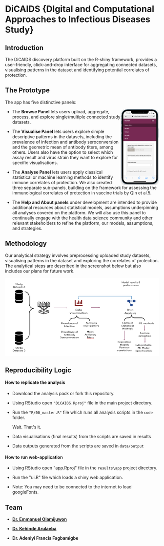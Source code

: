 # DiCAIDS {DIgital and Computational Approaches to Infectious Diseases Study}


## Introduction 

The DiCAIDS discovery platform built on the R-shiny framework, provides a user-friendly, click-and-drop interface for aggregating connected datasets, visualising patterns in the dataset and identifying potential correlates of protection.

## The Prototype

The app has five distinctive panels:

<img src="images/dicaids_app.png" align="right" width="25%"/>

- The **Browse Panel** lets users upload, aggregate, process, and explore single/multiple connected study datasets.

- The **Visualise Panel** lets users explore simple descriptive patterns in the datasets, including the prevalence of infection and antibody seroconversion and the geometric mean of antibody titers, among others. Users also have the option to select which assay result and virus strain they want to explore for specific visualisations.

- The **Analyse Panel** lets users apply classical statistical or machine learning methods to identify immune correlates of protection. We also created three separate sub-panels, building on the framework for assessing the immunological correlates of protection in vaccine trials by Qin et al.5. 

- The **Help and About panels** under development are intended to provide additional resources about statistical models, assumptions underpinning all analyses covered on the platform. We will also use this panel to continually engage with the health data science community and other relevant stakeholders to refine the platform, our models, assumptions, and strategies.

## Methodology


Our analytical strategy involves preprocessing uploaded study datasets, visualising patterns in the dataset and exploring the correlates of protection. The analytical steps are described in the screenshot below but also includes our plans for future work.

![](images/methodology.png)

## Reproducibility Logic

#### **How to replicate the analysis**

-   Download the analysis pack or fork this repository.

-   Using RStudio open `"DiCAIDS.Rproj"` file in the main project directory.

-   Run the `"R/00_master.R"` file which runs all analysis scripts in the `code` folder. 

    Wait. That's it. 

-   Data visualisations (final results) from the scripts are saved in results

-   Data outputs generated from the scripts are saved in `data/output`


#### **How to run web-application**

-   Using RStudio open "app.Rproj" file in the `results\app` project directory.

-   Run the "ui.R" file which loads a shiny web application.

-   Note: You may need to be connected to the internet to load googleFonts.

## Team

-   [**Dr. Emmanuel Olamijuwon**](https:e.olamijuwon.com)

-   [**Dr. Kehinde Arulaeba**](https://le.ac.uk/people/kehinde-aruleba)

-   **Dr. Adeniyi Francis Fagbamigbe**

